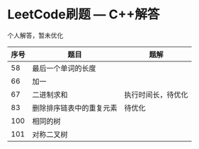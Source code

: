 # LeetCode刷题 — C++解答
个人解答，暂未优化

|  序号  |  题目  |  题解  |
| ---- | ---- | ---- |
| 58 | 最后一个单词的长度 |
| 66 | 加一 |
| 67 | 二进制求和 | 执行时间长，待优化 |
| 83 | 删除排序链表中的重复元素 | 待优化 |
| 100 | 相同的树 |
| 101 | 对称二叉树 |
